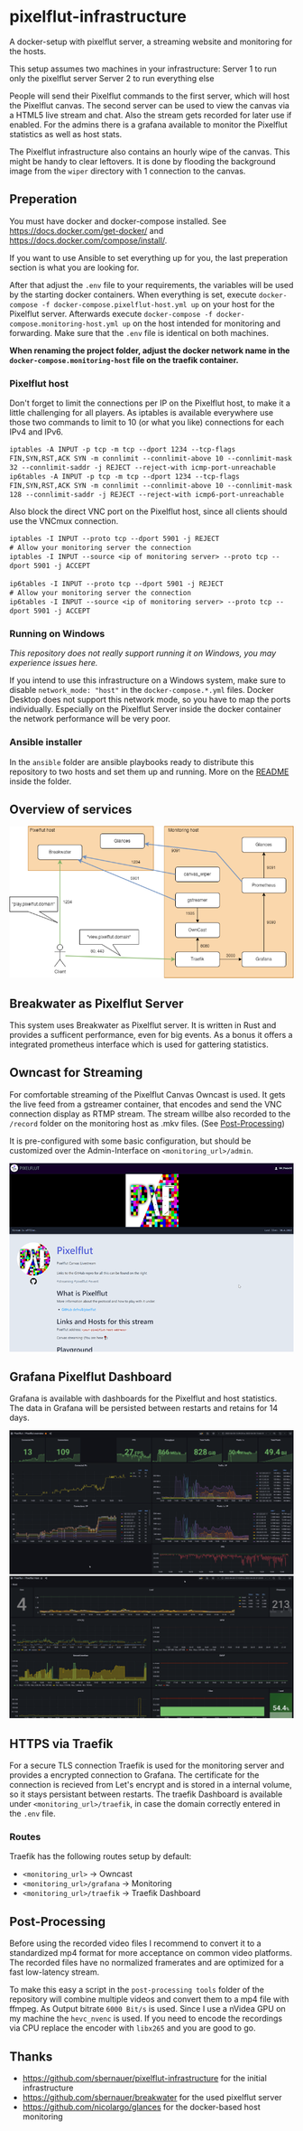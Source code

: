 # pixelflut-infrastructure

A docker-setup with pixelflut server, a streaming website and monitoring for the hosts.

This setup assumes two machines in your infrastructure:
Server 1 to run only the pixelflut server
Server 2 to run everything else

People will send their Pixelflut commands to the first server, which will host the Pixelflut canvas.
The second server can be used to view the canvas via a HTML5 live stream and chat.
Also the stream gets recorded for later use if enabled.
For the admins there is a grafana available to monitor the Pixelflut statistics as well as host stats.

The Pixelflut infrastructure also contains an hourly wipe of the canvas.
This might be handy to clear leftovers.
It is done by flooding the background image from the `wiper` directory with 1 connection to the canvas.

## Preperation

You must have docker and docker-compose installed. See https://docs.docker.com/get-docker/ and https://docs.docker.com/compose/install/.

If you want to use Ansible to set everything up for you, the last preperation section is what you are looking for.

After that adjust the `.env` file to your requirements, the variables will be used by the starting docker containers.
When everything is set, execute `docker-compose -f docker-compose.pixelflut-host.yml up` on your host for the Pixelflut server.
Afterwards execute `docker-compose -f docker-compose.monitoring-host.yml up` on the host intended for monitoring and forwarding.
Make sure that the `.env` file is identical on both machines.

**When renaming the project folder, adjust the docker network name in the `docker-compose.monitoring-host` file on the traefik container.**

### Pixelflut host

Don't forget to limit the connections per IP on the Pixelflut host, to make it a little challenging for all players.
As iptables is available everywhere use those two commands to limit to 10 (or what you like) connections for each IPv4 and IPv6.

```shell
iptables -A INPUT -p tcp -m tcp --dport 1234 --tcp-flags FIN,SYN,RST,ACK SYN -m connlimit --connlimit-above 10 --connlimit-mask 32 --connlimit-saddr -j REJECT --reject-with icmp-port-unreachable
ip6tables -A INPUT -p tcp -m tcp --dport 1234 --tcp-flags FIN,SYN,RST,ACK SYN -m connlimit --connlimit-above 10 --connlimit-mask 128 --connlimit-saddr -j REJECT --reject-with icmp6-port-unreachable
```

Also block the direct VNC port on the Pixelflut host, since all clients should use the VNCmux connection.

```shell
iptables -I INPUT --proto tcp --dport 5901 -j REJECT
# Allow your monitoring server the connection
iptables -I INPUT --source <ip of monitoring server> --proto tcp --dport 5901 -j ACCEPT

ip6tables -I INPUT --proto tcp --dport 5901 -j REJECT
# Allow your monitoring server the connection
ip6tables -I INPUT --source <ip of monitoring server> --proto tcp --dport 5901 -j ACCEPT

```

### Running on Windows

*This repository does not really support running it on Windows, you may experience issues here.*

If you intend to use this infrastructure on a Windows system, make sure to disable `network_mode: "host"` in the `docker-compose.*.yml` files.
Docker Desktop does not support this network mode, so you have to map the ports individually.
Especially on the Pixelflut Server inside the docker container the network performance will be very poor. 

### Ansible installer

In the `ansible` folder are ansible playbooks ready to distribute this repository to two hosts and set them up and running.
More on the [README](ansible/README.md) inside the folder.

## Overview of services

![Overview of services](docs/images/services.drawio.png?raw=true "Overview of services")

## Breakwater as Pixelflut Server

This system uses Breakwater as Pixelflut server. It is written in Rust and provides a sufficent performance, even for big events.
As a bonus it offers a integrated prometheus interface which is used for gattering statistics.

## Owncast for Streaming

For comfortable streaming of the Pixelflut Canvas Owncast is used.
It gets the live feed from a gstreamer container, that encodes and send the VNC connection display as RTMP stream.
The stream willbe also recorded to the `/record` folder on the monitoring host as .mkv files. (See [Post-Processing](#post-processing))

It is pre-configured with some basic configuration, but should be customized over the Admin-Interface on `<monitoring_url>/admin`.

![Owncast UI](docs/images/owncast.png)

## Grafana Pixelflut Dashboard

Grafana is available with dashboards for the Pixelflut and host statistics.
The data in Grafana will be persisted between restarts and retains for 14 days.

![Grafana Pixelflut Dashboard](docs/images/pixelflut-dashboard.png) ![Grafana Hosts Dashboard](docs/images/host-dashboard.png)

## HTTPS via Traefik

For a secure TLS connection Traefik is used for the monitoring server and provides a encrypted connection to Grafana.
The certificate for the connection is recieved from Let's encrypt and is stored in a internal volume, so it stays persistant between restarts.
The traefik Dashboard is available under `<monitoring_url>/traefik`, in case the domain correctly entered in the `.env` file.

### Routes

Traefik has the following routes setup by default:

* `<monitoring_url>` -> Owncast
* `<monitoring_url>/grafana` -> Monitoring
* `<monitoring_url>/traefik` -> Traefik Dashboard

## Post-Processing

Before using the recorded video files I recommend to convert it to a standardized mp4 format for more acceptance on common video platforms.
The recorded files have no normalized framerates and are optimized for a fast low-latency stream.

To make this easy a script in the `post-processing tools` folder of the repository will combine multiple videos and convert them to a mp4
file with ffmpeg.
As Output bitrate `6000 Bit/s` is used.
Since I use a nVidea GPU on my machine the `hevc_nvenc` is used.
If you need to encode the recordings via CPU replace the encoder with `libx265` and you are good to go.

## Thanks

* https://github.com/sbernauer/pixelflut-infrastructure for the initial infrastructure
* https://github.com/sbernauer/breakwater for the used pixelflut server
* https://github.com/nicolargo/glances for the docker-based host monitoring
